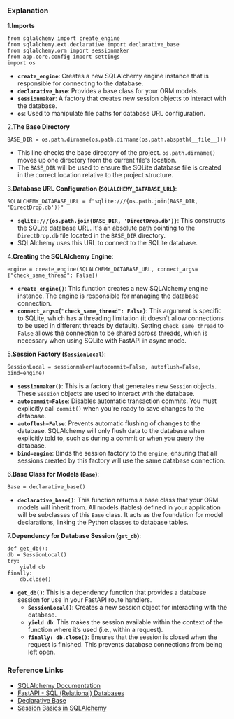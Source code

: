 
### Explanation

1.**Imports**
```
from sqlalchemy import create_engine
from sqlalchemy.ext.declarative import declarative_base
from sqlalchemy.orm import sessionmaker
from app.core.config import settings
import os

```

- **`create_engine`**: Creates a new SQLAlchemy engine instance that is responsible for connecting to the database.
- **`declarative_base`**: Provides a base class for your ORM models.
- **`sessionmaker`**: A factory that creates new session objects to interact with the database.
- **`os`**: Used to manipulate file paths for database URL configuration.


2.**The Base Directory**

```
BASE_DIR = os.path.dirname(os.path.dirname(os.path.abspath(__file__)))

```

- This line checks the base directory of the project. `os.path.dirname()` moves up one directory from the current file's location.
- The `BASE_DIR` will be used to ensure the SQLite database file is created in the correct location relative to the project structure.


3.**Database URL Configuration (`SQLALCHEMY_DATABASE_URL`)**:

```
SQLALCHEMY_DATABASE_URL = f"sqlite:///{os.path.join(BASE_DIR, 'DirectDrop.db')}"

```

- **`sqlite:///{os.path.join(BASE_DIR, 'DirectDrop.db')}`**: This constructs the SQLite database URL. It's an absolute path pointing to the `DirectDrop.db` file located in the `BASE_DIR` directory.
- SQLAlchemy uses this URL to connect to the SQLite database.


4.**Creating the SQLAlchemy Engine**:

```
engine = create_engine(SQLALCHEMY_DATABASE_URL, connect_args={"check_same_thread": False})

```

- **`create_engine()`**: This function creates a new SQLAlchemy engine instance. The engine is responsible for managing the database connection.
- **`connect_args={"check_same_thread": False}`**: This argument is specific to SQLite, which has a threading limitation (it doesn't allow connections to be used in different threads by default). Setting `check_same_thread` to `False` allows the connection to be shared across threads, which is necessary when using SQLite with FastAPI in async mode.


5.**Session Factory (`SessionLocal`)**:

```
SessionLocal = sessionmaker(autocommit=False, autoflush=False, bind=engine)

```

- **`sessionmaker()`**: This is a factory that generates new `Session` objects. These `Session` objects are used to interact with the database.
- **`autocommit=False`**: Disables automatic transaction commits. You must explicitly call `commit()` when you're ready to save changes to the database.
- **`autoflush=False`**: Prevents automatic flushing of changes to the database. SQLAlchemy will only flush data to the database when explicitly told to, such as during a commit or when you query the database.
- **`bind=engine`**: Binds the session factory to the `engine`, ensuring that all sessions created by this factory will use the same database connection.


6.**Base Class for Models (`Base`)**:

```
Base = declarative_base()

```

- **`declarative_base()`**: This function returns a base class that your ORM models will inherit from. All models (tables) defined in your application will be subclasses of this `Base` class. It acts as the foundation for model declarations, linking the Python classes to database tables.


7.**Dependency for Database Session (`get_db`)**:

```
def get_db():
db = SessionLocal()
try:
    yield db
finally:
    db.close()

```

- **`get_db()`**: This is a dependency function that provides a database session for use in your FastAPI route handlers.
    - **`SessionLocal()`**: Creates a new session object for interacting with the database.
    - **`yield db`**: This makes the session available within the context of the function where it’s used (i.e., within a request).
    - **`finally: db.close()`**: Ensures that the session is closed when the request is finished. This prevents database connections from being left open.

### Reference Links

- [SQLAlchemy Documentation](https://docs.sqlalchemy.org/en/14/core/engines.html)
- [FastAPI - SQL (Relational) Databases](https://fastapi.tiangolo.com/tutorial/sql-databases/)
- [Declarative Base](https://docs.sqlalchemy.org/en/14/orm/extensions/declarative/basic_use.html)
- [Session Basics in SQLAlchemy](https://docs.sqlalchemy.org/en/14/orm/session_basics.html)

